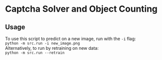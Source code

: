 # Captcha Solver and Object Counting
## Usage
To use this script to predict on a new image, run with the `-i` flag:  
```python -m src.run -i new_image.png```  
Alternatively, to run by retraining on new data:  
```python -m src.run --retrain```  

